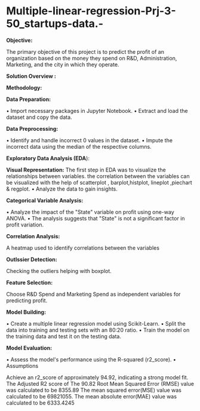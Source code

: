 # Multiple-linear-regression-Prj-3-50_startups-data.-

**Objective:**

The primary objective of this project is to predict the profit of an organization based on the money they spend on R&D, Administration, Marketing, and the city in which they operate.

**Solution Overview :**

**Methodology:**

**Data Preparation:**

•	Import necessary packages in Jupyter Notebook.
•	Extract and load the dataset and copy the data.

**Data Preprocessing:**

•	Identify and handle incorrect 0 values in the dataset.
•	Impute the incorrect data using the median of the respective columns.

**Exploratory Data Analysis (EDA**):

**Visual Representation:**
The first step in EDA was to visualize the relationships between variables. the correlation between the variables can be visualized with the help of scatterplot , barplot,histplot, lineplot ,piechart & regplot.
•	Analyze the data to gain insights.

**Categorical Variable Analysis:**

•	Analyze the impact of the "State" variable on profit using one-way ANOVA.
•	The analysis suggests that "State" is not a significant factor in profit variation.

**Correlation Analysis:**

A heatmap used  to identify correlations between the variables 	

**Outlssier Detection:**

Checking the outliers helping with boxplot.

**Feature Selection:**

Choose R&D Spend and Marketing Spend as independent variables for predicting profit.

**Model Building:**

•	Create a multiple linear regression model using Scikit-Learn.
•	Split the data into training and testing sets with an 80:20 ratio.
•	Train the model on the training data and test it on the testing data.

**Model Evaluation:**

•	Assess the model's performance using the R-squared (r2_score).
•	Assumptions

Achieve an r2_score of approximately 94.92, indicating a strong model fit.
The Adjusted R2 score of  The 90.82 Root Mean Squared Error (RMSE) value was calculated to be 8355.89 The mean squared error(MSE) value was calculated to be 69821055. The mean absolute error(MAE) value was calculated to be 6333.4245
